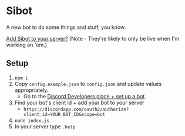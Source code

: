 # Sibot

A new bot to do some things and stuff, you know.

[Add Sibot to your server?](https://discordapp.com/oauth2/authorize?client_id=185587594673782794&scope=bot) (Note - They're likely to only be live when I'm working on 'em.)

## Setup

1. `npm i`
1. Copy `config.example.json` to `config.json` and update values appropriately.
    - Go to the [Discord Developers place + set up a bot](https://discordapp.com/developers/applications/).
1. Find your bot's client id + add your bot to your server
    - `https://discordapp.com/oauth2/authorize?client_id=YOUR_BOT_ID&scope=bot`
1. `node index.js`
1. In your server type `.help`